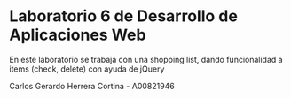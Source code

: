 # Laboratorio 6 de Desarrollo de Aplicaciones Web

En este laboratorio se trabaja con una shopping list, dando funcionalidad a items (check, delete) con ayuda de jQuery

Carlos Gerardo Herrera Cortina - A00821946